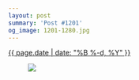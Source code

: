 ```yaml
---
layout: post
summary: 'Post #1201'
og_image: 1201-1280.jpg
---
```


<p>
 <time>
  <a href="/1201">
   {{ page.date | date: "%B %-d, %Y" }}
  </a>
 </time>
 <a href="/1201">
  <figure data-taken="8/24/2020">
   <img sizes="(min-width: 700px) 50vw, calc(100vw - 2rem)" src="{{ site.assets_url }}/1201-640.jpg" srcset="{{ site.assets_url }}/1201-320.jpg 320w, {{ site.assets_url }}/1201-640.jpg 640w, {{ site.assets_url }}/1201-960.jpg 960w, {{ site.assets_url }}/1201-1280.jpg 1280w"/>
  </figure>
 </a>
</p>
